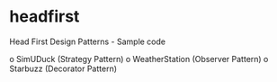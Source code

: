 headfirst
=========

Head First Design Patterns - Sample code

o SimUDuck	(Strategy Pattern)
o WeatherStation (Observer Pattern)
o Starbuzz (Decorator Pattern)
